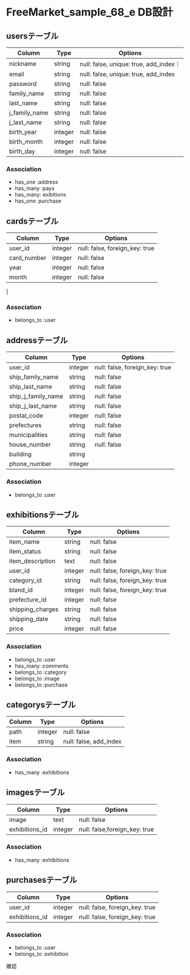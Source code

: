 # FreeMarket_sample_68_e   DB設計

## usersテーブル
|Column|Type|Options|
|------|----|-------|
|nickname|string|null: false, unique: true, add_index｜
|email|string|null: false, unique: true, add_index|
|password|string|null: false|
|family_name|string|null: false|
|last_name|string|null: false|
|j_family_name|string|null: false|
|j_last_name|string|null: false|
|birth_year|integer|null: false|
|birth_month|integer|null: false|
|birth_day|integer|null: false|
### Association
- has_one :address
- has_many :pays
- has_many: exibitions
- has_one: purchase

## cardsテーブル
|Column|Type|Options|
|------|----|-------|
|user_id|integer|null: false, foreign_key: true|
|card_number|integer|null: false|
|year|integer|null: false|
|month|integer|null: false|
|
### Association
- belongs_to :user

## addressテーブル
|Column|Type|Options|
|------|----|-------|
|user_id|integer|null: false, foreign_key: true|
|ship_family_name|string|null: false|
|ship_last_name|string|null: false|
|ship_j_family_name|string|null: false|
|ship_j_last_name|string|null: false|
|postal_code|integer|null: false|
|prefectures|string|null: false|
|municipalities|string|null: false|
|house_number|string|null: false|
|building|string||
|phone_number|integer||
### Association
- belongs_to :user

## exhibitionsテーブル
|Column|Type|Options|
|------|----|-------|
|item_name|string|null: false|
|item_status|string|null: false|
|item_description|text|null: false|
|user_id|integer|null: false, foreign_key: true|
|category_id|string|null: false, foreign_key: true|
|bland_id|integer|null: false, foreign_key: true|
|prefecture_id|integer|null: false|
|shipping_charges|string|null: false|
|shipping_date|string|null: false|
|price|integer|null: false|
### Association
- belongs_to :user
- has_many :comments
- belongs_to :category
- belongs_to :image
- belongs_to :purchase

## categorysテーブル
|Column|Type|Options|
|------|----|-------|
|path|integer|null: false|
|item|string|null: false, add_index|
### Association
- has_many :exhibitions

## imagesテーブル
|Column|Type|Options|
|------|----|-------|
|image|text|null: false|
|exhibitions_id|integer|null: false,foreign_key: true|
### Association
- has_many :exhibitions

## purchasesテーブル
|Column|Type|Options|
|------|----|-------|
|user_id|integer|null: false, foreign_key: true|
|exhibitions_id|integer|null: false, foreign_key: true|
### Association
- belongs_to :user
- belongs_to :exhibition

確認